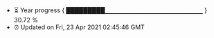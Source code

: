 - ⏳ Year progress { █████████▁▁▁▁▁▁▁▁▁▁▁▁▁▁▁▁▁▁▁▁▁ } 30.72 %
- ⏰ Updated on Fri, 23 Apr 2021 02:45:46 GMT

